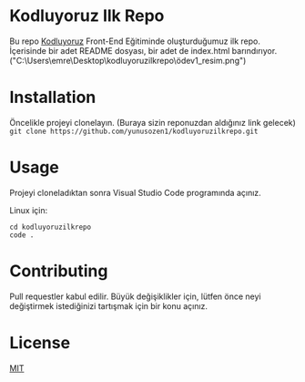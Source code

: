 # Kodluyoruz Ilk Repo
Bu repo [Kodluyoruz](https://kodluyoruz.org/) Front-End Eğitiminde oluşturduğumuz ilk repo. İçerisinde bir adet README dosyası, bir adet de index.html barındırıyor.
("C:\Users\emre\Desktop\kodluyoruzilkrepo\ödev1_resim.png")
# Installation
Öncelikle projeyi clonelayın. (Buraya sizin reponuzdan aldığınız link gelecek)
`git clone https://github.com/yunusozen1/kodluyoruzilkrepo.git`
# Usage
Projeyi cloneladıktan sonra Visual Studio Code programında açınız.

Linux için:
```
cd kodluyoruzilkrepo 
code .

```



# Contributing
Pull requestler kabul edilir. Büyük değişiklikler için, lütfen önce neyi değiştirmek istediğinizi tartışmak için bir konu açınız.
# License
[MIT](https://choosealicense.com/licenses/mit/)